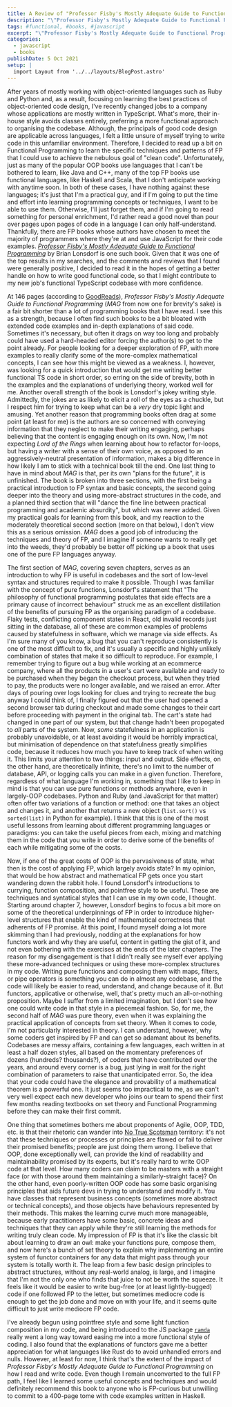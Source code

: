 ```yaml
---
title: A Review of "Professor Fisby's Mostly Adequate Guide to Functional Programming"
description: "\"Professor Fisby's Mostly Adequate Guide to Functional Programming\" by Brian Lonsdorf is a popular introduction to FP with code examples written in JavaScript. From the perspective of one who has mostly worked in OOP, here is my review of the book along with some thoughts on FP in general."
tags: #functional, #books, #javascript
excerpt: "\"Professor Fisby's Mostly Adequate Guide to Functional Programming\" by Brian Lonsdorf is a popular introduction to FP with code examples written in JavaScript. From the perspective of one who has mostly worked in OOP, here is my review of the book along with some thoughts on FP in general."
categories:
  - javascript
  - books
publishDate: 5 Oct 2021
setup: |
  import Layout from '../../layouts/BlogPost.astro'
---
```


After years of mostly working with object-oriented languages such as Ruby and Python and, as a result, focusing on learning the best practices of object-oriented code design, I've recently changed jobs to a company whose applications are mostly written in TypeScript. What's more, their in-house style avoids classes entirely, preferring a more functional approach to organising the codebase. Although, the principals of good code design are applicable across languages, I felt a little unsure of myself trying to write code in this unfamiliar environment. Therefore, I decided to read up a bit on Functional Programming to learn the specific techniques and patterns of FP that I could use to achieve the nebulous goal of "clean code". Unfortunately, just as many of the popular OOP books use languages that I can't be bothered to learn, like Java and C++, many of the top FP books use functional languages, like Haskell and Scala, that I don't anticipate working with anytime soon. In both of these cases, I have nothing against these languages; it's just that I'm a practical guy, and if I'm going to put the time and effort into learning programming concepts or techniques, I want to be able to use them. Otherwise, I'll just forget them, and if I'm going to read something for personal enrichment, I'd rather read a good novel than pour over pages upon pages of code in a language I can only half-understand. Thankfully, there are FP books whose authors have chosen to meet the majority of programmers where they're at and use JavaScript for their code examples. *[Professor Fisby's Mostly Adequate Guide to Functional Programming](https://mostly-adequate.gitbook.io/mostly-adequate-guide/)* by Brian Lonsdorf is one such book. Given that it was one of the top results in my searches, and the comments and reviews that I found were generally positive, I decided to read it in the hopes of getting a better handle on how to write good functional code, so that I might contribute to my new job's functional TypeScript codebase with more confidence.

At 146 pages (according to [GoodReads](https://www.goodreads.com/en/book/show/25847352-professor-frisby-s-mostly-adequate-guide-to-functional-programming)), *Professor Fisby's Mostly Adequate Guide to Functional Programming* (*MAG* from now one for brevity's sake) is a fair bit shorter than a lot of programming books that I have read. I see this as a strength, because I often find such books to be a bit bloated with extended code examples and in-depth explanations of said code. Sometimes it's necessary, but often it drags on way too long and probably could have used a hard-headed editor forcing the author(s) to get to the point already. For people looking for a deeper exploration of FP, with more examples to really clarify some of the more-complex mathematical concepts, I can see how this might be viewed as a weakness. I, however, was looking for a quick introduction that would get me writing better functional TS code in short order, so erring on the side of brevity, both in the examples and the explanations of underlying theory, worked well for me. Another overall strength of the book is Lonsdorf's jokey writing style. Admittedly, the jokes are as likely to elicit a roll of the eyes as a chuckle, but I respect him for trying to keep what can be a _very_ dry topic light and amusing. Yet another reason that programming books often drag at some point (at least for me) is the authors are so concerned with conveying information that they neglect to make their writing engaging, perhaps believing that the content is engaging enough on its own. Now, I'm not expecting _Lord of the Rings_ when learning about how to refactor for-loops, but having a writer with a sense of their own voice, as opposed to an aggressively-neutral presentation of information, makes a big difference in how likely I am to stick with a technical book till the end. One last thing to have in mind about *MAG* is that, per its own "plans for the future", it is unfinished. The book is broken into three sections, with the first being a practical introduction to FP syntax and basic concepts, the second going deeper into the theory and using more-abstract structures in the code, and a planned third section that will "dance the fine line between practical programming and academic absurdity", but which was never added. Given my practical goals for learning from this book, and my reaction to the moderately theoretical second section (more on that below), I don't view this as a serious omission. *MAG* does a good job of introducing the techniques and theory of FP, and I imagine if someone wants to really get into the weeds, they'd probably be better off picking up a book that uses one of the pure FP languages anyway.

The first section of *MAG*, covering seven chapters, serves as an introduction to why FP is useful in codebases and the sort of low-level syntax and structures required to make it possible. Though I was familiar with the concept of pure functions, Lonsdorf's statement that "The philosophy of functional programming postulates that side effects are a primary cause of incorrect behaviour" struck me as an excellent distillation of the benefits of pursuing FP as the organising paradigm of a codebase. Flaky tests, conflicting component states in React, old invalid records just sitting in the database, all of these are common examples of problems caused by statefulness in software, which we manage via side effects. As I'm sure many of you know, a bug that you can't reproduce consistently is one of the most difficult to fix, and it's usually a specific and highly unlikely combination of states that make it so difficult to reproduce. For example, I remember trying to figure out a bug while working at an ecommerce company, where all the products in a user's cart were available and ready to be purchased when they began the checkout process, but when they tried to pay, the products were no longer available, and we raised an error. After days of pouring over logs looking for clues and trying to recreate the bug anyway I could think of, I finally figured out that the user had opened a second browser tab during checkout and made some changes to their cart before proceeding with payment in the original tab. The cart's state had changed in one part of our system, but that change hadn't been propogated to _all_ parts of the system.  Now, _some_ statefulness in an application is probably unavoidable, or at least avoiding it would be horribly impractical, but minimisation of dependence on that statefulness greatly simplifies code, because it reduces how much you have to keep track of when writing it. This limits your attention to two things: input and output. Side effects, on the other hand, are theoretically infinite, there's no limit to the number of database, API, or logging calls you can make in a given function. Therefore, regardless of what language I'm working in, something that I like to keep in mind is that you can use pure functions or methods anywhere, even in largely-OOP codebases. Python and Ruby (and JavaScript for that matter) often offer two variations of a function or method: one that takes an object and changes it, and another that returns a new object (`list.sort()` vs `sorted(list)` in Python for example). I think that this is one of the most useful lessons from learning about different programming languages or paradigms: you can take the useful pieces from each, mixing and matching them in the code that you write in order to derive some of the benefits of each while mitigating some of the costs.

Now, if one of the great costs of OOP is the pervasiveness of state, what then is the cost of applying FP, which largely avoids state? In my opinion, that would be how abstract and mathematical FP gets once you start wandering down the rabbit hole. I found Lonsdorf's introductions to currying, function composition, and pointfree style to be useful. These are techniques and syntatical styles that I can use in my own code, I thought. Starting around chapter 7, however, Lonsdorf begins to focus a bit more on some of the theoretical underpinnings of FP in order to introduce higher-level structures that enable the kind of mathematical correctness that adherents of FP promise. At this point, I found myself doing a lot more skimming than I had previously, nodding at the explanations for how functors work and why they are useful, content in getting the gist of it, and not even bothering with the exercises at the ends of the later chapters. The reason for my disengagement is that I didn't really see myself ever applying these more-advanced techniques or using these more-complex structures in my code. Writing pure functions and composing them with maps, filters, or pipe operators is something you can do in almost any codebase, and the code will likely be easier to read, understand, and change because of it. But functors, applicative or otherwise, well, that's pretty much an all-or-nothing proposition. Maybe I suffer from a limited imagination, but I don't see how one could write code in that style in a piecemeal fashion. So, for me, the second half of *MAG* was pure theory, even when it was explaining the practical application of concepts from set theory. When it comes to code, I'm not particularly interested in theory. I can understand, however, why some coders get inspired by FP and can get so adamant about its benefits. Codebases are messy affairs, containing a few languages, each written in at least a half dozen styles, all based on the momentary preferences of dozens (hundreds? thousands?), of coders that have contributed over the years, and around every corner is a bug, just lying in wait for the right combination of parameters to raise that unanticipated error. So, the idea that your code could have the elegance and provability of a mathematical theorem is a powerful one. It just seems too impractical to me, as we can't very well expect each new developer who joins our team to spend their first few months reading textbooks on set theory and Functional Programming before they can make their first commit.

One thing that sometimes bothers me about proponents of Agile, OOP, TDD, etc. is that their rhetoric can wander into [No True Scotsman](https://en.wikipedia.org/wiki/No_true_Scotsman) territory: it's not that these techniques or processes or principles are flawed or fail to deliver their promised benefits; people are just doing them wrong. I believe that OOP, done exceptionally well, can provide the kind of readability and maintainability promised by its experts, but it's really hard to write OOP code at that level. How many coders can claim to be masters with a straight face (or with those around them maintaining a similarly-straight face)? On the other hand, even poorly-written OOP code has some basic organising principles that aids future devs in trying to understand and modify it. You have classes that represent business concepts (sometimes more abstract or technical concepts), and those objects have behaviours represented by their methods. This makes the learning curve much more manageable, because early practitioners have some basic, concrete ideas and techniques that they can apply while they're still learning the methods for writing truly clean code. My impression of FP is that it's like the classic bit about learning to draw an owl: make your functions pure, compose them, and now here's a bunch of set theory to explain why implementing an entire system of functor containers for any data that might pass through your system is totally worth it. The leap from a few basic design principles to abstract structures, without any real-world analog, is large, and I imagine that I'm not the only one who finds that juice to not be worth the squeeze. It feels like it would be easier to write bug-free (or at least lightly-bugged) code if one followed FP to the letter, but sometimes mediocre code is enough to get the job done and move on with your life, and it seems quite difficult to just write mediocre FP code.

I've already begun using pointfree style and some light function composition in my code, and being introduced to the JS package [`ramda`](https://ramdajs.com/) really went a long way toward easing me into a more functional style of coding. I also found that the explanations of functors gave me a better appreciation for what languages like Rust do to avoid unhandled errors and nulls. However, at least for now, I think that's the extent of the impact of _Professor Fisby's Mostly Adequate Guide to Functional Programming_ on how I read and write code. Even though I remain unconverted to the full FP path, I feel like I learned some useful concepts and techniques and would definitely recommend this book to anyone who is FP-curious but unwilling to commit to a 400-page tome with code examples written in Haskell.
